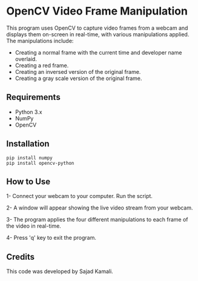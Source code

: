 OpenCV Video Frame Manipulation
===
This program uses OpenCV to capture video frames from a webcam and displays them on-screen in real-time, with various manipulations applied. The manipulations include:

- Creating a normal frame with the current time and developer name overlaid.
- Creating a red frame.
- Creating an inversed version of the original frame.
- Creating a gray scale version of the original frame.

## Requirements
- Python 3.x
- NumPy
- OpenCV

## Installation
```
pip install numpy
pip install opencv-python
```

## How to Use
1- Connect your webcam to your computer.
Run the script.

2- A window will appear showing the live video stream from your webcam.

3- The program applies the four different manipulations to each frame of the video in real-time.

4- Press 'q' key to exit the program.

## Credits
This code was developed by Sajad Kamali.

